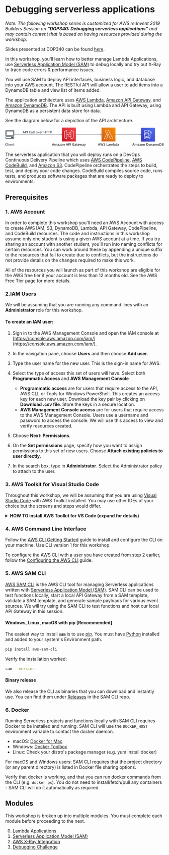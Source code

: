 # Debugging serverless applications

*Note: The following workshop series is customized for AWS re:Invent 2019 Builders Session on **"DOP340: Debugging serverless applications"** and may contain content that is based on having resources provided during the workshop.*

Slides presented at DOP340 can be found [here](http://bit.ly/reinvent-dop340-slides).

In this workshop, you'll learn how to better manage Lambda Applications, use [Serverless Application Model (SAM)](https://github.com/awslabs/serverless-application-model) to debug locally and try out X-Ray to trace code errors & performance issues.

You will use SAM to deploy API interfaces, business logic, and database into your AWS account. The RESTful API will allow a user to add items into a DynamoDB table and view list of items added.

The application architecture uses [AWS Lambda](https://aws.amazon.com/lambda/), [Amazon API Gateway](https://aws.amazon.com/api-gateway/), and [Amazon DynamoDB](https://aws.amazon.com/dynamodb/).  The API is built using Lambda and API Gateway, using DynamoDB as a persistent data store for data.

See the diagram below for a depiction of the API architecture.

![RESTful API Application Architecture](images/api-architecture.png)

The serverless application that you will deploy runs on a DevOps Continuous Delivery Pipeline which uses [AWS CodePipeline](https://aws.amazon.com/codepipeline/), [AWS CodeBuild](https://aws.amazon.com/codebuild/), and [Amazon S3](https://aws.amazon.com/s3/).  CodePipeline orchestrates the steps to build, test, and deploy your code changes.  CodeBuild compiles source code, runs tests, and produces software packages that are ready to deploy to environments.

## Prerequisites

### 1. AWS Account
In order to complete this workshop you'll need an AWS Account with access to create AWS IAM, S3, DynamoDB, Lambda, API Gateway, CodePipeline, and CodeBuild resources. The code and instructions in this workshop assume only one student is using a given AWS account at a time. If you try sharing an account with another student, you'll run into naming conflicts for certain resources. You can work around these by appending a unique suffix to the resources that fail to create due to conflicts, but the instructions do not provide details on the changes required to make this work.

All of the resources you will launch as part of this workshop are eligible for the AWS free tier if your account is less than 12 months old. See the AWS Free Tier page for more details.

### 2.IAM Users

We will be assuming that you are running any command lines with an **Administrator** role for this workshop.

#### To create an IAM user:
1. Sign in to the AWS Management Console and open the IAM console at [https://console.aws.amazon.com/iam/](https://console.aws.amazon.com/iam/).

2. In the navigation pane, choose **Users** and then choose **Add user**.

3. Type the user name for the new user. This is the sign-in name for AWS.

4. Select the type of access this set of users will have. Select both **Programmatic Access** and **AWS Management Console**
   + **Programmatic access** are for users that require access to the API, AWS CLI, or Tools for Windows PowerShell. This creates an access key for each new user. Download the key pair by clicking on **Download .csv file**. Store the keys in a secure location.
   + **AWS Management Console access** are for users that require access to the AWS Management Console. Users use a username and password to access the console. We will use this access to view and verify resources created.

5. Choose **Next: Permissions**.

6. On the **Set permissions** page, specify how you want to assign permissions to this set of new users. Choose **Attach existing policies to user directly**.

7. In the search box, type in **Administrator**. Select the Administrator policy to attach to the user.

</p></details>
<p>

### 3. AWS Toolkit for Visual Studio Code

Throughout this workshop, we will be assuming that you are using [Visual Studio Code](https://code.visualstudio.com/) with AWS Toolkit installed. You may use other IDEs of your choice but the screens and steps would differ.

<details>
<summary><strong>HOW TO install AWS Toolkit for VS Code (expand for details)</strong></summary><p>

Before you can install the Toolkit for VS Code, you must have the following:
- VS Code version 1.31.1 or later [VS Code download](https://code.visualstudio.com/) page.
- Node.js SDK: https://nodejs.org/en/download

#### Installing AWS Toolkit for VS Code:
1. Start the VS Code editor.

2. In the Activity Bar on the side of the VS Code editor, choose the **Extensions** icon. This opens the Extensions view, which allows you to access the **VS Code Marketplace**.

  ![AWS Extension](images/aws-toolkit-extensions.png)

3. In the search box for **Extensions**, search for AWS Toolkit for Visual Studio Code. Choose the entry to see its details in the right pane.

4. In the right pane, choose **Install**.

5. Once installed, if you're prompted to restart the editor, choose **Reload Required** to finish installation.

6. Open the **Command Palette**, on the menu bar, choose **View**, **Command Palette**. Or use the following shortcut keys:
  - Windows and Linux – Press Ctrl+Shift+P.
  - macOS – Press Shift+Command+P.

7. Search for AWS and choose **AWS: Create Credentials Profile**.

8. Enter a name for the initial profile.

9. Enter the **Access key ID** from the credential file (.csv) you have downloaded earlier.

10. Enter the **Secret access key** from the credential file (.csv) you have downloaded earlier.

</details>

### 4. AWS Command Line Interface

Follow the [AWS CLI Getting Started](https://docs.aws.amazon.com/cli/latest/userguide/install-cliv1.html) guide to install and configure the CLI on your machine. Use CLI version 1 for this workshop.

To configure the AWS CLI with a user you have created from step 2 earlier, follow the [Configuring the AWS CLI](https://docs.aws.amazon.com/cli/latest/userguide/cli-chap-configure.html) guide.

### 5. AWS SAM CLI
[AWS SAM CLI](https://docs.aws.amazon.com/lambda/latest/dg/test-sam-cli.html) is the AWS CLI tool for managing Serverless applications written with [Serverless Application Model (SAM)](https://github.com/awslabs/serverless-application-model).  SAM CLI can be used to test functions locally, start a local API Gateway from a SAM template, validate a SAM template, and generate sample payloads for various event sources. We will try using the SAM CLI to test functions and host our local API Gateway in this session.


#### Windows, Linux, macOS with pip [Recommended]
The easiest way to install **`sam`** is to use [pip](https://pypi.org/project/pip/). You must have [Python](https://www.python.org/) installed and added to your system's Environment path.

```bash
pip install aws-sam-cli
```

Verify the installation worked:

```bash
sam --version
```

#### Binary release

We also release the CLI as binaries that you can download and instantly use. You can find them under [Releases](https://github.com/awslabs/aws-sam-cli/releases) in the SAM CLI repo.


### 6. Docker
Running Serverless projects and functions locally with SAM CLI requires Docker to be installed and running. SAM CLI will use the `DOCKER_HOST` environment variable to contact the docker daemon.

* macOS: [Docker for Mac](https://store.docker.com/editions/community/docker-ce-desktop-mac)
* Windows: [Docker Toolbox](https://download.docker.com/win/stable/DockerToolbox.exe)
* Linux: Check your distro's package manager (e.g. yum install docker)

For macOS and Windows users: SAM CLI requires that the project directory (or any parent directory) is listed in Docker file sharing options.

Verify that docker is working, and that you can run docker commands from the CLI (e.g. `docker ps`). You do not need to install/fetch/pull any containers - SAM CLI will do it automatically as required.


## Modules

This workshop is broken up into multiple modules. You must complete each module before proceeding to the next.

0. [Lambda Applications](0_LambdaApp)
1. [Serverless Application Model (SAM)](1_ServerlessApplicationModel)
2. [AWS X-Ray Integration](2_XRay)
3. [Debugging Challenge](3_DebuggingChallenge)
